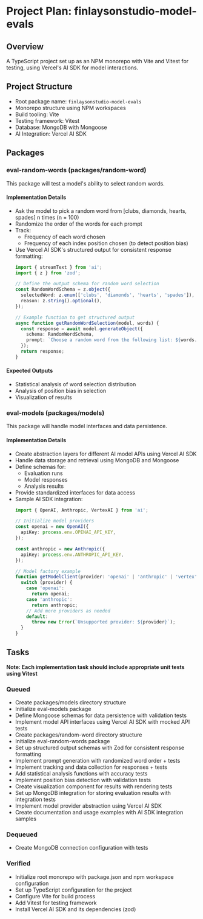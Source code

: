 # Project Plan: finlaysonstudio-model-evals

## Overview
A TypeScript project set up as an NPM monorepo with Vite and Vitest for testing, using Vercel's AI SDK for model interactions.

## Project Structure
- Root package name: `finlaysonstudio-model-evals`
- Monorepo structure using NPM workspaces
- Build tooling: Vite
- Testing framework: Vitest
- Database: MongoDB with Mongoose
- AI Integration: Vercel AI SDK

## Packages
### eval-random-words (packages/random-word)
This package will test a model's ability to select random words.

#### Implementation Details
- Ask the model to pick a random word from [clubs, diamonds, hearts, spades] n times (n = 100)
- Randomize the order of the words for each prompt
- Track:
  - Frequency of each word chosen
  - Frequency of each index position chosen (to detect position bias)
- Use Vercel AI SDK's structured output for consistent response formatting:
  ```typescript
  import { streamText } from 'ai';
  import { z } from 'zod';
  
  // Define the output schema for random word selection
  const RandomWordSchema = z.object({
    selectedWord: z.enum(['clubs', 'diamonds', 'hearts', 'spades']),
    reason: z.string().optional(),
  });
  
  // Example function to get structured output
  async function getRandomWordSelection(model, words) {
    const response = await model.generateObject({
      schema: RandomWordSchema,
      prompt: `Choose a random word from the following list: ${words.join(', ')}`,
    });
    return response;
  }
  ```

#### Expected Outputs
- Statistical analysis of word selection distribution
- Analysis of position bias in selection
- Visualization of results

### eval-models (packages/models)
This package will handle model interfaces and data persistence.

#### Implementation Details
- Create abstraction layers for different AI model APIs using Vercel AI SDK
- Handle data storage and retrieval using MongoDB and Mongoose
- Define schemas for:
  - Evaluation runs
  - Model responses
  - Analysis results
- Provide standardized interfaces for data access
- Sample AI SDK integration:
  ```typescript
  import { OpenAI, Anthropic, VertexAI } from 'ai';
  
  // Initialize model providers
  const openai = new OpenAI({
    apiKey: process.env.OPENAI_API_KEY,
  });
  
  const anthropic = new Anthropic({
    apiKey: process.env.ANTHROPIC_API_KEY,
  });
  
  // Model factory example
  function getModelClient(provider: 'openai' | 'anthropic' | 'vertex') {
    switch (provider) {
      case 'openai':
        return openai;
      case 'anthropic':
        return anthropic;
      // Add more providers as needed
      default:
        throw new Error(`Unsupported provider: ${provider}`);
    }
  }
  ```

## Tasks
**Note: Each implementation task should include appropriate unit tests using Vitest**

### Queued
- Create packages/models directory structure
- Initialize eval-models package
- Define Mongoose schemas for data persistence with validation tests
- Implement model API interfaces using Vercel AI SDK with mocked API tests
- Create packages/random-word directory structure
- Initialize eval-random-words package
- Set up structured output schemas with Zod for consistent response formatting
- Implement prompt generation with randomized word order + tests
- Implement tracking and data collection for responses + tests
- Add statistical analysis functions with accuracy tests
- Implement position bias detection with validation tests
- Create visualization component for results with rendering tests
- Set up MongoDB integration for storing evaluation results with integration tests
- Implement model provider abstraction using Vercel AI SDK
- Create documentation and usage examples with AI SDK integration samples

### Dequeued
- Create MongoDB connection configuration with tests

### Verified
- Initialize root monorepo with package.json and npm workspace configuration
- Set up TypeScript configuration for the project
- Configure Vite for build process
- Add Vitest for testing framework
- Install Vercel AI SDK and its dependencies (zod)